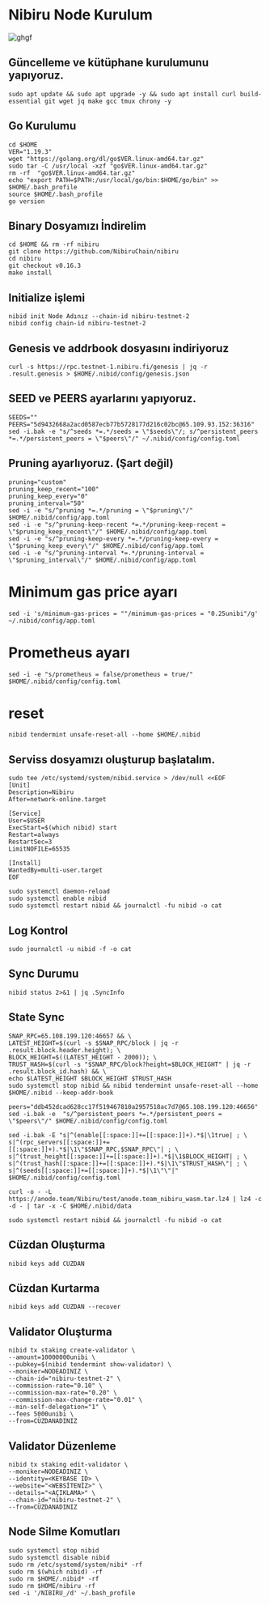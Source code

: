 # Nibiru Node Kurulum

![ghgf](https://user-images.githubusercontent.com/107190154/221386540-dab23489-6e59-4df3-b818-75e1c16130d1.png)

## Güncelleme ve kütüphane kurulumunu yapıyoruz.
```
sudo apt update && sudo apt upgrade -y && sudo apt install curl build-essential git wget jq make gcc tmux chrony -y
```

## Go Kurulumu
```
cd $HOME
VER="1.19.3"
wget "https://golang.org/dl/go$VER.linux-amd64.tar.gz"
sudo tar -C /usr/local -xzf "go$VER.linux-amd64.tar.gz"
rm -rf  "go$VER.linux-amd64.tar.gz"
echo "export PATH=$PATH:/usr/local/go/bin:$HOME/go/bin" >> $HOME/.bash_profile
source $HOME/.bash_profile
go version
```
## Binary Dosyamızı İndirelim
```
cd $HOME && rm -rf nibiru
git clone https://github.com/NibiruChain/nibiru
cd nibiru
git checkout v0.16.3
make install
```

## Initialize işlemi
```
nibid init Node Adınız --chain-id nibiru-testnet-2
nibid config chain-id nibiru-testnet-2
```

## Genesis ve addrbook dosyasını indiriyoruz
```
curl -s https://rpc.testnet-1.nibiru.fi/genesis | jq -r .result.genesis > $HOME/.nibid/config/genesis.json
```

## SEED ve PEERS ayarlarını yapıyoruz.
```
SEEDS=""
PEERS="5d9432668a2acd0587ecb77b5728177d216c02bc@65.109.93.152:36316"
sed -i.bak -e "s/^seeds *=.*/seeds = \"$seeds\"/; s/^persistent_peers *=.*/persistent_peers = \"$peers\"/" ~/.nibid/config/config.toml
```

## Pruning ayarlıyoruz. (Şart değil)
```
pruning="custom"
pruning_keep_recent="100"
pruning_keep_every="0"
pruning_interval="50"
sed -i -e "s/^pruning *=.*/pruning = \"$pruning\"/" $HOME/.nibid/config/app.toml
sed -i -e "s/^pruning-keep-recent *=.*/pruning-keep-recent = \"$pruning_keep_recent\"/" $HOME/.nibid/config/app.toml
sed -i -e "s/^pruning-keep-every *=.*/pruning-keep-every = \"$pruning_keep_every\"/" $HOME/.nibid/config/app.toml
sed -i -e "s/^pruning-interval *=.*/pruning-interval = \"$pruning_interval\"/" $HOME/.nibid/config/app.toml
```

# Minimum gas price ayarı
```
sed -i 's/minimum-gas-prices = ""/minimum-gas-prices = "0.25unibi"/g' ~/.nibid/config/app.toml
```

# Prometheus ayarı
```
sed -i -e "s/prometheus = false/prometheus = true/" $HOME/.nibid/config/config.toml
```

# reset
```
nibid tendermint unsafe-reset-all --home $HOME/.nibid
```

## Serviss dosyamızı oluşturup başlatalım.
```
sudo tee /etc/systemd/system/nibid.service > /dev/null <<EOF
[Unit]
Description=Nibiru
After=network-online.target

[Service]
User=$USER
ExecStart=$(which nibid) start
Restart=always
RestartSec=3
LimitNOFILE=65535

[Install]
WantedBy=multi-user.target
EOF

sudo systemctl daemon-reload
sudo systemctl enable nibid
sudo systemctl restart nibid && journalctl -fu nibid -o cat
```
## Log Kontrol
```
sudo journalctl -u nibid -f -o cat
```
## Sync Durumu
```
nibid status 2>&1 | jq .SyncInfo
```
## State Sync
```
SNAP_RPC=65.108.199.120:46657 && \
LATEST_HEIGHT=$(curl -s $SNAP_RPC/block | jq -r .result.block.header.height); \
BLOCK_HEIGHT=$((LATEST_HEIGHT - 2000)); \
TRUST_HASH=$(curl -s "$SNAP_RPC/block?height=$BLOCK_HEIGHT" | jq -r .result.block_id.hash) && \
echo $LATEST_HEIGHT $BLOCK_HEIGHT $TRUST_HASH
sudo systemctl stop nibid && nibid tendermint unsafe-reset-all --home $HOME/.nibid --keep-addr-book
```
```
peers="ddb452dcad628cc17f519467810a2957518ac7d7@65.108.199.120:46656"
sed -i.bak -e  "s/^persistent_peers *=.*/persistent_peers = \"$peers\"/" $HOME/.nibid/config/config.toml
```
```
sed -i.bak -E "s|^(enable[[:space:]]+=[[:space:]]+).*$|\1true| ; \
s|^(rpc_servers[[:space:]]+=[[:space:]]+).*$|\1\"$SNAP_RPC,$SNAP_RPC\"| ; \
s|^(trust_height[[:space:]]+=[[:space:]]+).*$|\1$BLOCK_HEIGHT| ; \
s|^(trust_hash[[:space:]]+=[[:space:]]+).*$|\1\"$TRUST_HASH\"| ; \
s|^(seeds[[:space:]]+=[[:space:]]+).*$|\1\"\"|" $HOME/.nibid/config/config.toml
```
```
curl -o - -L https://anode.team/Nibiru/test/anode.team_nibiru_wasm.tar.lz4 | lz4 -c -d - | tar -x -C $HOME/.nibid/data
```
```
sudo systemctl restart nibid && journalctl -fu nibid -o cat
```
## Cüzdan Oluşturma
```
nibid keys add CÜZDAN
```
## Cüzdan Kurtarma
```
nibid keys add CÜZDAN --recover
```
## Validator Oluşturma
```
nibid tx staking create-validator \
--amount=10000000unibi \
--pubkey=$(nibid tendermint show-validator) \
--moniker=NODEADINIZ \
--chain-id="nibiru-testnet-2" \
--commission-rate="0.10" \
--commission-max-rate="0.20" \
--commission-max-change-rate="0.01" \
--min-self-delegation="1" \
--fees 5000unibi \
--from=CÜZDANADINIZ
```

## Validator Düzenleme
```
nibid tx staking edit-validator \
--moniker=NODEADINIZ \
--identity=<KEYBASE ID> \
--website="<WEBSİTENİZ>" \
--details="<AÇIKLAMA>" \
--chain-id="nibiru-testnet-2" \
--from=CÜZDANADINIZ
```

## Node Silme Komutları
```
sudo systemctl stop nibid
sudo systemctl disable nibid
sudo rm /etc/systemd/system/nibi* -rf
sudo rm $(which nibid) -rf
sudo rm $HOME/.nibid* -rf
sudo rm $HOME/nibiru -rf
sed -i '/NIBIRU_/d' ~/.bash_profile
```
